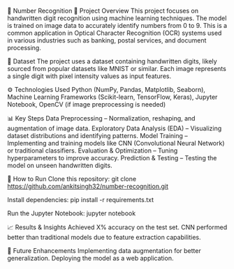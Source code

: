 📌 Number Recognition
📖 Project Overview
This project focuses on handwritten digit recognition using machine learning techniques. The model is trained on image data to accurately identify numbers from 0 to 9. This is a common application in Optical Character Recognition (OCR) systems used in various industries such as banking, postal services, and document processing.

📂 Dataset
The project uses a dataset containing handwritten digits, likely sourced from popular datasets like MNIST or similar. Each image represents a single digit with pixel intensity values as input features.

⚙️ Technologies Used
Python (NumPy, Pandas, Matplotlib, Seaborn),
Machine Learning Frameworks (Scikit-learn, TensorFlow, Keras),
Jupyter Notebook,
OpenCV (if image preprocessing is needed)

📊 Key Steps
Data Preprocessing – Normalization, reshaping, and augmentation of image data.
Exploratory Data Analysis (EDA) – Visualizing dataset distributions and identifying patterns.
Model Training – Implementing and training models like CNN (Convolutional Neural Network) or traditional classifiers.
Evaluation & Optimization – Tuning hyperparameters to improve accuracy.
Prediction & Testing – Testing the model on unseen handwritten digits.

🚀 How to Run
Clone this repository:
git clone https://github.com/ankitsingh32/number-recognition.git

Install dependencies:
pip install -r requirements.txt

Run the Jupyter Notebook:
jupyter notebook

📈 Results & Insights
Achieved X% accuracy on the test set.
CNN performed better than traditional models due to feature extraction capabilities.

📌 Future Enhancements
Implementing data augmentation for better generalization.
Deploying the model as a web application.

